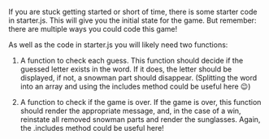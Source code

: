 If you are stuck getting started or short of time, there is some starter code in starter.js. This will give you the initial state for the game. But remember: there are multiple ways you could code this game!

As well as the code in starter.js you will likely need two functions:

1. A function to check each guess. This function should decide if the guessed letter exists in the word. If it does, the letter should be displayed, if not, a snowman part should disappear. (Splitting the word into an array and using the includes method could be useful here 😉)

2. A function to check if the game is over. If the game is over, this function should render the appropriate message, and, in the case of a win, reinstate all removed snowman parts and render the sunglasses. Again, the .includes method could be useful here!
